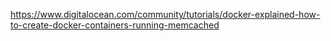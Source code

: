 https://www.digitalocean.com/community/tutorials/docker-explained-how-to-create-docker-containers-running-memcached